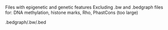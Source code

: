 Files with epigenetic and genetic features 
Excluding .bw and .bedgraph files for: DNA methylation, histone marks, Rho, PhastCons (too large)

.bedgraph/.bw/.bed
